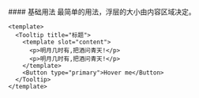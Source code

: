 <cn>
#### 基础用法
最简单的用法，浮层的大小由内容区域决定。
</cn>

```tpl
<template>
  <Tooltip title="标题">
    <template slot="content">
      <p>明月几时有,把酒问青天!</p>
      <p>明月几时有,把酒问青天!</p>
    </template>
    <Button type="primary">Hover me</Button>
  </Tooltip>
</template>
```